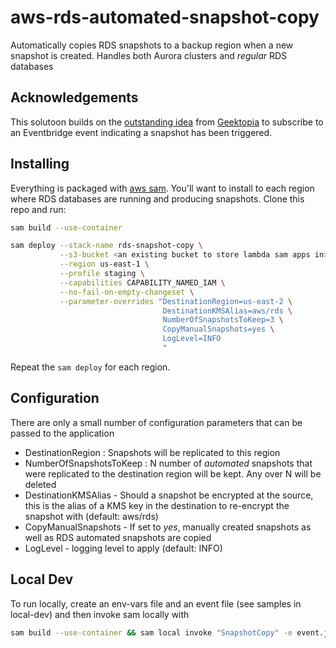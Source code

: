 # aws-rds-automated-snapshot-copy

Automatically copies RDS snapshots to a backup region when a new snapshot is created.  Handles both Aurora clusters and _regular_ RDS databases

## Acknowledgements

This solutoon builds on the [outstanding idea](https://www.geektopia.tech/post.php?blogpost=Automating_The_Cross_Region_Copy_Of_RDS_Snapshots) from [Geektopia](https://www.geektopia.tech/) to subscribe to an Eventbridge event indicating a snapshot has been triggered.

## Installing

Everything is packaged with [aws sam](https://aws.amazon.com/serverless/sam/).  You'll want to install to each region where RDS databases are running and producing snapshots.  Clone this repo and run:

```bash
sam build --use-container

sam deploy --stack-name rds-snapshot-copy \
           --s3-bucket <an existing bucket to store lambda sam apps in> \
           --region us-east-1 \
           --profile staging \
           --capabilities CAPABILITY_NAMED_IAM \
           --no-fail-on-empty-changeset \
           --parameter-overrides "DestinationRegion=us-east-2 \
                                  DestinationKMSAlias=aws/rds \
                                  NumberOfSnapshotsToKeep=3 \
                                  CopyManualSnapshots=yes \
                                  LogLevel=INFO
                                  "
```

Repeat the `sam deploy` for each region.

## Configuration

There are only a small number of configuration parameters that can be passed to the application

- DestinationRegion : Snapshots will be replicated to this region
- NumberOfSnapshotsToKeep : N number of _automated_ snapshots that were replicated to the destination region will be kept. Any over N will be deleted
- DestinationKMSAlias - Should a snapshot be encrypted at the source, this is the alias of a KMS key in the destination to re-encrypt the snapshot with (default: aws/rds)
- CopyManualSnapshots - If set to _yes_, manually created snapshots as well as RDS automated snapshots are copied
- LogLevel - logging level to apply (default: INFO)

## Local Dev

To run locally, create an env-vars file and an event file (see samples in local-dev) and then invoke sam locally with

```bash
sam build --use-container && sam local invoke "SnapshotCopy" -e event.json --env-vars env-vars.json --profile staging --region us-east-1
```
